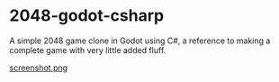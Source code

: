 # 2048-godot-csharp

A simple 2048 game clone in Godot using C#, a reference to making a complete game with very little added fluff.

[screenshot.png](docs/screenshot.png)
